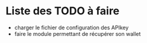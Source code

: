 # Liste des TODO à faire
* charger le fichier de configuration des APIkey
* faire le module permettant de récupérer son wallet